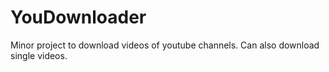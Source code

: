 # YouDownloader
Minor project to download videos of youtube channels. Can also download single videos. 
